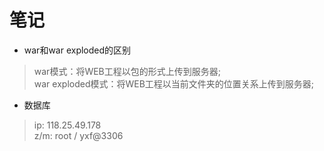 # 笔记

- war和war exploded的区别
> war模式：将WEB工程以包的形式上传到服务器;<br>
> war exploded模式：将WEB工程以当前文件夹的位置关系上传到服务器;<br>

- 数据库

> ip: 118.25.49.178<br>
> z/m: root / yxf@3306